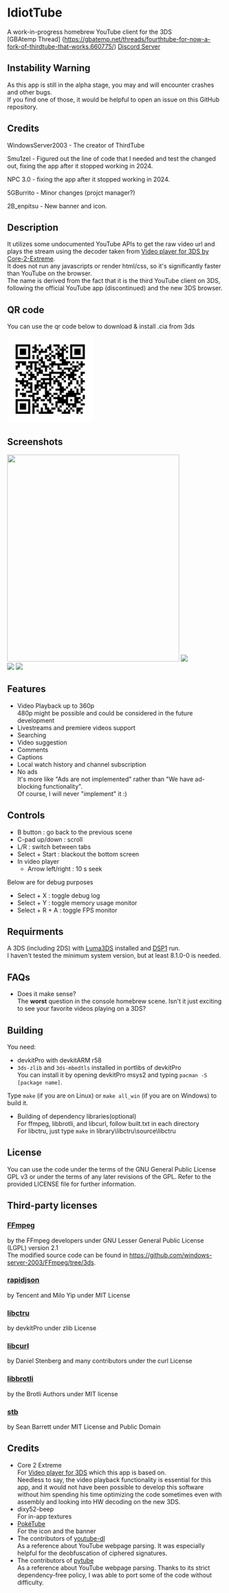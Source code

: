 # IdiotTube 

A work-in-progress homebrew YouTube client for the 3DS  
[GBAtemp Thread]
(https://gbatemp.net/threads/fourthtube-for-now-a-fork-of-thirdtube-that-works.660775/)
[Discord Server](https://discord.gg/UPK3wDTTE2)

## Instability Warning

As this app is still in the alpha stage, you may and will encounter crashes and other bugs.  
If you find one of those, it would be helpful to open an issue on this GitHub repository.  

## Credits

  WindowsServer2003 - The creator of ThirdTube

  Smu1zel - Figured out the line of code that I needed and test the changed out, fixing the app after it stopped working in 2024.

  NPC 3.0 - fixing the app after it stopped working in 2024.

  5GBurrito - Minor changes (projct manager?)

  2B_enpitsu - New banner and icon.

## Description
It utilizes some undocumented YouTube APIs to get the raw video url and plays the stream using the decoder taken from [Video player for 3DS by Core-2-Extreme](https://github.com/Core-2-Extreme/Video_player_for_3DS).  
It does not run any javascripts or render html/css, so it's significantly faster than YouTube on the browser.  
The name is derived from the fact that it is the third YouTube client on 3DS, following the official YouTube app (discontinued) and the new 3DS browser.  

## QR code
You can use the qr code below to download & install .cia from 3ds 

<img src="https://github.com/erievs/FourthTube/blob/main/images/qr-code.png" width="200" height="200">

## Screenshots
<img src="https://github.com/windows-server-2003/ThirdTube/blob/main/images/0.jpg" width="400" height="480"> ![](https://github.com/windows-server-2003/ThirdTube/blob/main/images/1.bmp)  
![](https://github.com/windows-server-2003/ThirdTube/blob/main/images/3.bmp) ![](https://github.com/windows-server-2003/ThirdTube/blob/main/images/4.bmp)  

## Features

 - Video Playback up to 360p  
   480p might be possible and could be considered in the future development
 - Livestreams and premiere videos support  
 - Searching  
 - Video suggestion  
 - Comments  
 - Captions  
 - Local watch history and channel subscription  
 - No ads  
   It's more like "Ads are not implemented" rather than "We have ad-blocking functionality".  
   Of course, I will never "implement" it :)  

## Controls

 - B button : go back to the previous scene  
 - C-pad up/down : scroll
 - L/R : switch between tabs
 - Select + Start : blackout the bottom screen
 - In video player
    - Arrow left/right : 10 s seek

Below are for debug purposes

 - Select + X : toggle debug log
 - Select + Y : toggle memory usage monitor
 - Select + R + A : toggle FPS monitor



## Requirments
A 3DS (including 2DS) with [Luma3DS](https://github.com/LumaTeam/Luma3DS) installed and [DSP1](https://github.com/zoogie/DSP1) run.  
I haven't tested the minimum system version, but at least 8.1.0-0 is needed.  

## FAQs

 - Does it make sense?  
   The **worst** question in the console homebrew scene. Isn't it just exciting to see your favorite videos playing on a 3DS?

## Building
You need:

 - devkitPro with devkitARM r58  
 - ```3ds-zlib``` and ```3ds-mbedtls``` installed in portlibs of devkitPro  
   You can install it by opening devkitPro msys2 and typing ```pacman -S [package name]```.

Type ```make``` (if you are on Linux) or ```make all_win``` (if you are on Windows) to build it.  

 - Building of dependency libraries(optional)  
   For ffmpeg, libbrotli, and libcurl, follow built.txt in each directory  
   For libctru, just type ```make``` in library\libctru\source\libctru  

## License
You can use the code under the terms of the GNU General Public License GPL v3 or under the terms of any later revisions of the GPL. Refer to the provided LICENSE file for further information.

## Third-party licenses

### [FFmpeg](https://ffmpeg.org/)
by the FFmpeg developers under GNU Lesser General Public License (LGPL) version 2.1  
The modified source code can be found in https://github.com/windows-server-2003/FFmpeg/tree/3ds.  
### [rapidjson](https://github.com/Tencent/rapidjson)
by Tencent and Milo Yip under MIT License  
### [libctru](https://github.com/devkitPro/libctru)
by devkitPro under zlib License  
### [libcurl](https://curl.se/)
by Daniel Stenberg and many contributors under the curl License  
### [libbrotli](https://github.com/google/brotli)  
by the Brotli Authors under MIT license
### [stb](https://github.com/nothings/stb/)
by Sean Barrett under MIT License and Public Domain  

## Credits
* Core 2 Extreme  
  For [Video player for 3DS](https://github.com/Core-2-Extreme/Video_player_for_3DS) which this app is based on.  
  Needless to say, the video playback functionality is essential for this app, and it would not have been possible to develop this software without him spending his time optimizing the code sometimes even with assembly and looking into HW decoding on the new 3DS.
* dixy52-beep  
  For in-app textures
* [PokéTube](https://github.com/Poketubepoggu)  
  For the icon and the banner
* The contributors of [youtube-dl](https://github.com/ytdl-org/youtube-dl)  
  As a reference about YouTube webpage parsing. It was especially helpful for the deobfuscation of ciphered signatures.  
* The contributors of [pytube](https://github.com/pytube/pytube)  
  As a reference about YouTube webpage parsing. Thanks to its strict dependency-free policy, I was able to port some of the code without difficulty.  

